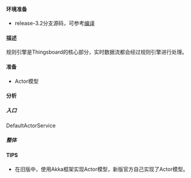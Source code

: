 #### 环境准备

- release-3.2分支源码，可参考[编译](编译.md)





#### 描述

规则引擎是Thingsboard的核心部分，实时数据流都会经过规则引擎进行处理。



#### 准备

- Actor模型

#### 分析

##### 入口
DefaultActorService


##### 整体





#### TIPS

- 在旧版中，使用Akka框架实现Actor模型，新版官方自己实现了Actor模型。















